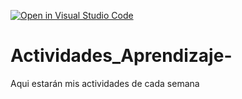 [![Open in Visual Studio Code](https://classroom.github.com/assets/open-in-vscode-c66648af7eb3fe8bc4f294546bfd86ef473780cde1dea487d3c4ff354943c9ae.svg)](https://classroom.github.com/online_ide?assignment_repo_id=8516942&assignment_repo_type=AssignmentRepo)
# Actividades_Aprendizaje-
Aqui estarán mis actividades de cada semana
